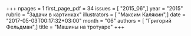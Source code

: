 +++
npages = 1
first_page_pdf = 34
issues = [ "2015_06",]
year = "2015"
rubric = "Задачи в картинках"
illustrators = [ "Максим Калякин",]
date = "2017-05-03T00:17:32+03:00"
month = "06"
authors = [ "Григорий Фельдман",]
title = "Машины на тротуаре"
+++
